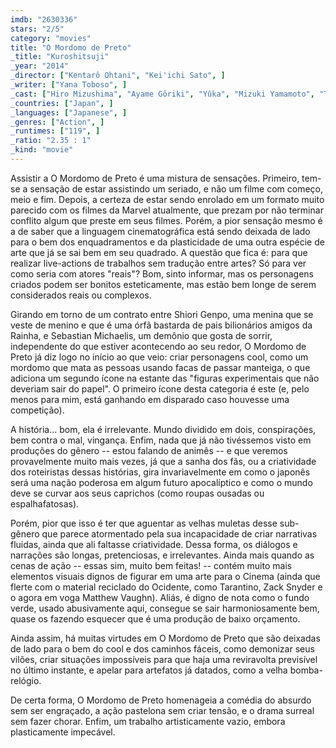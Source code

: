 ```yaml
---
imdb: "2630336"
stars: "2/5"
category: "movies"
title: "O Mordomo de Preto"
_title: "Kuroshitsuji"
_year: "2014"
_director: ["Kentarô Ohtani", "Kei'ichi Sato", ]
_writer: ["Yana Toboso", ]
_cast: ["Hiro Mizushima", "Ayame Gôriki", "Yûka", "Mizuki Yamamoto", "Tomomi Maruyama", "Takurô Ohno", "Louis Kurihara", "Ken Kaito", "Chiaki Horan", ]
_countries: ["Japan", ]
_languages: ["Japanese", ]
_genres: ["Action", ]
_runtimes: ["119", ]
_ratio: "2.35 : 1"
_kind: "movie"
---
```

Assistir a O Mordomo de Preto é uma mistura de sensações. Primeiro, tem-se a sensação de estar assistindo um seriado, e não um filme com começo, meio e fim. Depois, a certeza de estar sendo enrolado em um formato muito parecido com os filmes da Marvel atualmente, que prezam por não terminar conflito algum que preste em seus filmes. Porém, a pior sensação mesmo é a de saber que a linguagem cinematográfica está sendo deixada de lado para o bem dos enquadramentos e da plasticidade de uma outra espécie de arte que já se sai bem em seu quadrado. A questão que fica é: para que realizar live-actions de trabalhos sem tradução entre artes? Só para ver como seria com atores "reais"? Bom, sinto informar, mas os personagens criados podem ser bonitos esteticamente, mas estão bem longe de serem considerados reais ou complexos.

Girando em torno de um contrato entre Shiori Genpo, uma menina que se veste de menino e que é uma órfã bastarda de pais bilionários amigos da Rainha, e Sebastian Michaelis, um demônio que gosta de sorrir, independente do que estiver acontecendo ao seu redor, O Mordomo de Preto já diz logo no início ao que veio: criar personagens cool, como um mordomo que mata as pessoas usando facas de passar manteiga, o que adiciona um segundo ícone na estante das "figuras experimentais que não deveriam sair do papel". O primeiro ícone desta categoria é este (e, pelo menos para mim, está ganhando em disparado caso houvesse uma competição).

A história... bom, ela é irrelevante. Mundo dividido em dois, conspirações, bem contra o mal, vingança. Enfim, nada que já não tivéssemos visto em produções do gênero -- estou falando de animês -- e que veremos provavelmente muito mais vezes, já que a sanha dos fãs, ou a criatividade dos roteiristas dessas histórias, gira invariavelmente em como o japonês será uma nação poderosa em algum futuro apocalíptico e como o mundo deve se curvar aos seus caprichos (como roupas ousadas ou espalhafatosas).

Porém, pior que isso é ter que aguentar as velhas muletas desse sub-gênero que parece atormentado pela sua incapacidade de criar narrativas fluidas, ainda que ali faltasse criatividade. Dessa forma, os diálogos e narrações são longas, pretenciosas, e irrelevantes. Ainda mais quando as cenas de ação -- essas sim, muito bem feitas! -- contém muito mais elementos visuais dignos de figurar em uma arte para o Cinema (ainda que flerte com o material reciclado do Ocidente, como Tarantino, Zack Snyder e o agora em voga Matthew Vaughn). Aliás, é digno de nota como o fundo verde, usado abusivamente aqui, consegue se sair harmoniosamente bem, quase os fazendo esquecer que é uma produção de baixo orçamento.

Ainda assim, há muitas virtudes em O Mordomo de Preto que são deixadas de lado para o bem do cool e dos caminhos fáceis, como demonizar seus vilões, criar situações impossíveis para que haja uma reviravolta previsível no último instante, e apelar para artefatos já datados, como a velha bomba-relógio.

De certa forma, O Mordomo de Preto homenageia a comédia do absurdo sem ser engraçado, a ação pastelona sem criar tensão, e o drama surreal sem fazer chorar. Enfim, um trabalho artisticamente vazio, embora plasticamente impecável.
